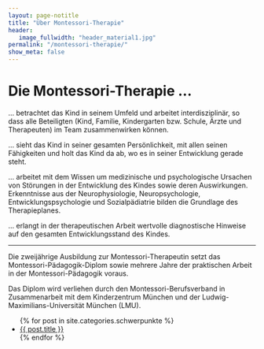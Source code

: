 ```yaml
---
layout: page-notitle
title: "Über Montessori-Therapie"
header:
   image_fullwidth: "header_material1.jpg"
permalink: "/montessori-therapie/"
show_meta: false
---
```

<h1>Die Montessori-Therapie ...</h1>
<p>
… betrachtet das Kind in seinem Umfeld und arbeitet interdisziplinär, 
	so dass alle Beteiligten (Kind, Familie, Kindergarten bzw. Schule, 
	Ärzte und Therapeuten) im Team zusammenwirken können. 
</p>
<p>
… sieht das Kind in seiner gesamten Persönlichkeit, mit allen seinen Fähigkeiten und holt das Kind da ab, wo es in seiner Entwicklung gerade steht.
</p>
<p>
… arbeitet mit dem Wissen um medizinische und psychologische Ursachen von Störungen in der Entwicklung des Kindes sowie deren Auswirkungen. 
     Erkenntnisse aus der Neurophysiologie, Neuropsychologie, Entwicklungspsychologie und Sozialpädiatrie bilden die Grundlage des Therapieplanes.
</p>
<p>
	…  erlangt in der therapeutischen Arbeit wertvolle diagnostische Hinweise auf den 	gesamten Entwicklungsstand des Kindes.
</p>
<hr>
<p>
Die zweijährige Ausbildung zur Montessori-Therapeutin setzt das Montessori-Pädagogik-Diplom sowie mehrere Jahre der praktischen Arbeit in der Montessori-Pädagogik voraus. 
</p>
<p>
Das Diplom wird verliehen durch den Montessori-Berufsverband in Zusammenarbeit mit dem Kinderzentrum München und der  Ludwig-Maximilians-Universität München (LMU).
</p>

<ul>
    {% for post in site.categories.schwerpunkte %}
    <li><a href="{{ site.url }}{{ post.url }}">{{ post.title }}</a></li>
    {% endfor %}
</ul>